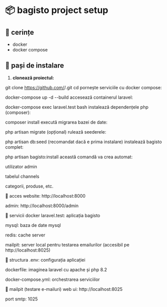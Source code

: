 # 📦 bagisto project setup

## 🔧 cerințe

- docker
- docker compose

## 🚀 pași de instalare

1. **clonează proiectul:**


git clone https://github.com/<utilizator>/<repo>.git
cd <repo>
pornește serviciile cu docker compose:


docker-compose up -d --build
accesează containerul laravel:


docker-compose exec laravel.test bash
instalează dependențele php (composer):


composer install
execută migrarea bazei de date:


php artisan migrate
(opțional) rulează seederele:

php artisan db:seed
(recomandat dacă e prima instalare) instalează bagisto complet:


php artisan bagisto:install
această comandă va crea automat:

utilizator admin

tabelul channels

categorii, produse, etc.

🔗 acces
website: http://localhost:8000

admin: http://localhost:8000/admin

🐳 servicii docker
laravel.test: aplicația bagisto

mysql: baza de date mysql

redis: cache server

mailpit: server local pentru testarea emailurilor (accesibil pe http://localhost:8025)

📂 structura
.env: configurația aplicației

dockerfile: imaginea laravel cu apache și php 8.2

docker-compose.yml: orchestrarea serviciilor

📮 mailpit (testare e-mailuri)
web ui: http://localhost:8025

port smtp: 1025
